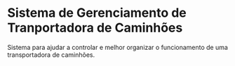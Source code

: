# Sistema  de Gerenciamento de Tranportadora de Caminhões
Sistema para ajudar a controlar e melhor organizar o funcionamento de uma transportadora de caminhões.
